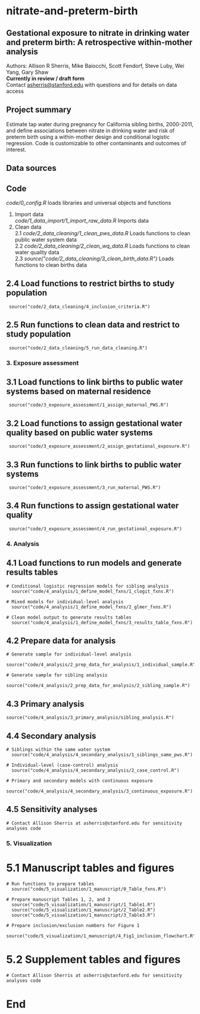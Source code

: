 # nitrate-and-preterm-birth
##  Gestational exposure to nitrate in drinking water and preterm birth:  A retrospective within-mother analysis

 Authors: Allison R Sherris, Mike Baiocchi, Scott Fendorf, Steve Luby, Wei Yang, Gary Shaw  
 **Currently in review / draft form**  
 Contact asherris@stanford.edu with questions and for details on data access 

## Project summary 
 Estimate tap water during pregnancy for California sibling births, 2000-2011, and define associations between nitrate in drinking water and risk of preterm birth using a within-mother design and conditional logistic regression. Code is customizable to other contaminants and outcomes of interest. 

## Data sources

## Code

*code/0_config.R* loads libraries and universal objects and functions

1. Import data  
*code/1_data_import/1_import_raw_data.R* Imports data    
2. Clean data  
2.1 *code/2_data_cleaning/1_clean_pws_data.R* Loads functions to clean public water system data  
2.2 *code/2_data_cleaning/2_clean_wq_data.R* Loads functions to clean water quality data  
2.3 *source("code/2_data_cleaning/3_clean_birth_data.R")* Loads functions to clean births data
     
  
  ## 2.4 Load functions to restrict births to study population
     source("code/2_data_cleaning/4_inclusion_criteria.R")
  
  ## 2.5 Run functions to clean data and restrict to study population
     source("code/2_data_cleaning/5_run_data_cleaning.R") 
  
### 3. Exposure assessment 
  
  ## 3.1 Load functions to link births to public water systems based on maternal residence
     source("code/3_exposure_assessment/1_assign_maternal_PWS.R")
  
  ## 3.2 Load functions to assign gestational water quality based on public water systems
     source("code/3_exposure_assessment/2_assign_gestational_exposure.R")
  
  ## 3.3 Run functions to link births to public water systems 
     source("code/3_exposure_assessment/3_run_maternal_PWS.R")
    
  ## 3.4 Run functions to assign gestational water quality 
     source("code/3_exposure_assessment/4_run_gestational_exposure.R")

### 4. Analysis
    
  ## 4.1 Load functions to run models and generate results tables
    
    # Conditional logistic regression models for sibling analysis
      source("code/4_analysis/1_define_model_fxns/1_clogit_fxns.R")
  
    # Mixed models for individual-level analysis
      source("code/4_analysis/1_define_model_fxns/2_glmer_fxns.R")
    
    # Clean model output to generate results tables
      source("code/4_analysis/1_define_model_fxns/3_results_table_fxns.R")
    
  ## 4.2 Prepare data for analysis
    
    # Generate sample for individual-level analysis
      source("code/4_analysis/2_prep_data_for_analysis/1_individual_sample.R")
  
    # Generate sample for sibling analysis
      source("code/4_analysis/2_prep_data_for_analysis/2_sibling_sample.R")
  
  ## 4.3 Primary analysis
  
    source("code/4_analysis/3_primary_analysis/sibling_analysis.R")
  
  ## 4.4 Secondary analysis
    
    # Siblings within the same water system
      source("code/4_analysis/4_secondary_analysis/1_siblings_same_pws.R")    
  
    # Individual-level (case-control) analysis
      source("code/4_analysis/4_secondary_analysis/2_case_control.R")
  
    # Primary and secondary models with continuous exposure
      source("code/4_analysis/4_secondary_analysis/3_continuous_exposure.R")
  
  ## 4.5 Sensitivity analyses
  
    # Contact Allison Sherris at asherris@stanford.edu for sensitivity analyses code
    
### 5. Visualization
  
  # 5.1 Manuscript tables and figures
    
    # Run functions to prepare tables
      source("code/5_visualization/1_manuscript/0_Table_fxns.R")
  
    # Prepare manuscript Tables 1, 2, and 3
      source("code/5_visualization/1_manuscript/1_Table1.R")
      source("code/5_visualization/1_manuscript/2_Table2.R")
      source("code/5_visualization/1_manuscript/3_Table3.R")
  
    # Prepare inclusion/exclusion numbers for Figure 1
      source("code/5_visualization/1_manuscript/4_Fig1_inclusion_flowchart.R")
  
  # 5.2 Supplement tables and figures
  
    # Contact Allison Sherris at asherris@stanford.edu for sensitivity analyses code
  
    
# End
